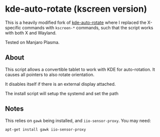 # kde-auto-rotate (kscreen version)

This is a heavily modified fork of [kde-auto-rotate](https://github.com/donbowman/kde-auto-rotate/) where I replaced the X-specific commands with `kscreen-*` commands, such that the script works with both X and Wayland.

Tested on Manjaro Plasma.

## About

This script allows a convertible tablet to work with KDE for
auto-rotation. It causes all pointers to also rotate orientation.

It disables itself if there is an external display attached.

The install script will setup the systemd and set the path

## Notes

This relies on `gawk` being installed, and `iio-sensor-proxy`.
You may need:

`apt-get install gawk iio-sensor-proxy`
